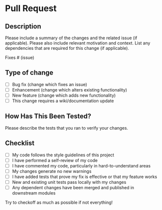 # Pull Request

## Description

Please include a summary of the changes and the related issue (if applicable). Please also include relevant motivation and context. List any dependencies that are required for this change (if applicable).

Fixes # (issue)

## Type of change

- [ ] Bug fix (change which fixes an issue)
- [ ] Enhancement (change which alters existing functionality)
- [ ] New feature (change which adds new functionality)
- [ ] This change requires a wiki/documentation update

## How Has This Been Tested?

Please describe the tests that you ran to verify your changes.

## Checklist

- [ ] My code follows the style guidelines of this project
- [ ] I have performed a self-review of my code
- [ ] I have commented my code, particularly in hard-to-understand areas
- [ ] My changes generate no new warnings
- [ ] I have added tests that prove my fix is effective or that my feature works
- [ ] New and existing unit tests pass locally with my changes
- [ ] Any dependent changes have been merged and published in downstream modules

Try to checkoff as much as possible if not everything!

